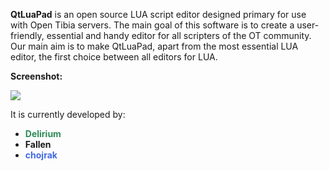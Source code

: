 <p><b>QtLuaPad</b> is an open source LUA script editor designed primary for use with Open Tibia servers. The main goal of this software is to create a user-friendly, essential and handy editor for all scripters of the OT community. Our main aim is to make QtLuaPad, apart from the most essential LUA editor, the first choice between all editors for LUA.</p>

<p><b>Screenshot:</b></p>
<img src='http://i.imgur.com/8AsGh.png' />


It is currently developed by:
<ul>
<li><font color='SeaGreen'><b>Delirium</font></li></b><li><b>Fallen</b></li>
<li><b><font color='RoyalBlue'>chojrak</font></b></li>
</ul>